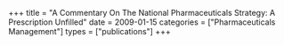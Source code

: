 +++
title = "A Commentary On The National Pharmaceuticals Strategy: A Prescription Unfilled"
date = 2009-01-15
categories = ["Pharmaceuticals Management"]
types = ["publications"]
+++
